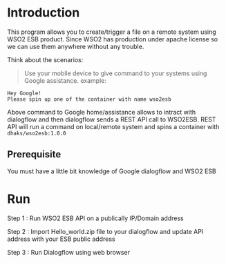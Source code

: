 # Introduction
This program allows you to create/trigger a file on a remote system using WSO2 ESB product. Since WSO2 has production under apache license so we can use them anywhere without any trouble.

Think about the scenarios:
> Use your mobile device to give command to your systems using Google assistance. 
example:
```
Hey Google!
Please spin up one of the container with name wso2esb
```
Above command to Google home/assistance allows to intract with dialogflow and then dialogflow sends a REST API call to WSO2ESB. REST API will run a command on local/remote system and spins a container with `dhaks/wso2esb:1.0.0`

## Prerequisite
You must have a little bit knowledge of Google dialogflow and WSO2 ESB

# Run
Step 1 : Run WSO2 ESB API on a publically IP/Domain address

Step 2 : Import Hello_world.zip file to your dialogflow and update API address with your ESB public address

Step 3 : Run Dialogflow using web browser
